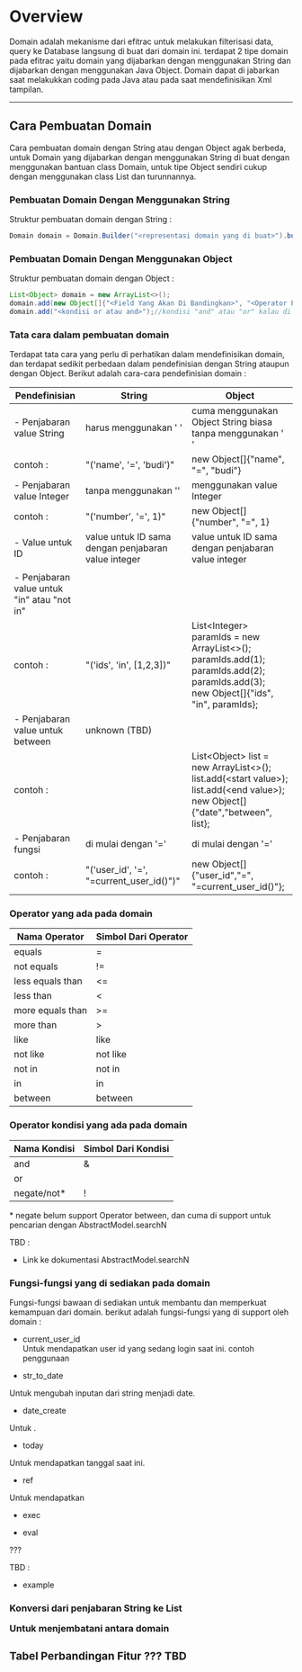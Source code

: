 # Overview
Domain adalah mekanisme dari efitrac untuk melakukan filterisasi data, query ke Database langsung di buat dari domain ini. terdapat 2 tipe domain pada efitrac yaitu domain yang dijabarkan dengan menggunakan String dan dijabarkan dengan menggunakan Java Object. Domain dapat di jabarkan saat melakukkan coding pada Java atau pada saat mendefinisikan Xml tampilan.

---
## Cara Pembuatan Domain
Cara pembuatan domain dengan String atau dengan Object agak berbeda, untuk Domain yang dijabarkan dengan menggunakan String di buat dengan menggunakan bantuan class Domain, untuk tipe Object sendiri cukup dengan menggunakan class List dan turunnannya. 

### Pembuatan Domain Dengan Menggunakan String


Struktur pembuatan domain dengan String :

```java
Domain domain = Domain.Builder("<representasi domain yang di buat>").build();
```



### Pembuatan Domain Dengan Menggunakan Object 

Struktur pembuatan domain dengan Object :

```java
List<Object> domain = new ArrayList<>();
domain.add(new Object[]{"<Field Yang Akan Di Bandingkan>", "<Operator Pembanding>", <Nilai Yang Akan Di Bandingkan>);
domain.add("<kondisi or atau and>");//kondisi "and" atau "or" kalau di perlukan
```

### Tata cara dalam pembuatan domain
Terdapat tata cara yang perlu di perhatikan dalam mendefinisikan domain, dan terdapat sedikit perbedaan dalam pendefinisian dengan String ataupun dengan Object. Berikut adalah cara-cara pendefinisian domain :

| Pendefinisian | String | Object |
|--|--|--|
| - Penjabaran value String| harus menggunakan ' ' | cuma menggunakan Object String biasa tanpa menggunakan ' '|
| contoh : | "('name', '=', 'budi')" | new Object[]{"name", "=", "budi"}|
| - Penjabaran value Integer| tanpa menggunakan '' | menggunakan value Integer|
| contoh : | "('number', '=', 1)" | new Object[]{"number", "=", 1}|
| - Value untuk ID | value untuk ID sama dengan penjabaran value integer | value untuk ID sama dengan penjabaran value integer |
||||
| - Penjabaran value untuk "in" atau "not in"|||
| contoh : |"('ids', 'in', [1,2,3])"|List&lt;Integer&gt; paramIds = new ArrayList<>();<br>paramIds.add(1);<br>paramIds.add(2);<br>paramIds.add(3);<br>new Object[]{"ids", "in", paramIds};|
| - Penjabaran value untuk between | unknown (TBD) | |
|contoh :|| List&lt;Object&gt; list = new ArrayList<>();<br>list.add(&lt;start value&gt;);<br>list.add(&lt;end value&gt;);<br>new Object[]{"date","between", list};| 
| - Penjabaran fungsi | di mulai dengan '=' | di mulai dengan '=' |
|contoh :| "('user_id', '=', "=current_user_id()")" | new Object[]{"user_id","=", "=current_user_id()"};| 

### Operator yang ada pada domain

| Nama Operator | Simbol Dari Operator |
|--|--|
| equals | = |
| not equals | != |  
| less equals than | <= |
| less than | < |
| more equals than | >= |
| more than | > |
| like | like |
| not like | not like |
| not in | not in |
| in | in |
| between | between |

### Operator kondisi yang ada pada domain

| Nama Kondisi | Simbol Dari Kondisi |
|--|--|
| and | & |
| or | | |
| negate/not* | ! |

\* negate belum support Operator between, dan cuma di support untuk pencarian dengan AbstractModel.searchN

TBD : <br>
- Link ke dokumentasi AbstractModel.searchN

### Fungsi-fungsi yang di sediakan pada domain
Fungsi-fungsi bawaan di sediakan untuk membantu dan memperkuat kemampuan dari domain. berikut adalah fungsi-fungsi yang di support oleh domain :


* current_user_id
<br>Untuk mendapatkan user id yang sedang login saat ini.
<contoh>contoh penggunaan

* str_to_date

Untuk mengubah inputan dari string menjadi date.

* date_create

Untuk .

* today

Untuk mendapatkan tanggal saat ini.

* ref

Untuk mendapatkan

* exec


* eval

???

TBD : <br>
- example

### Konversi dari penjabaran String ke List<Object>
Untuk menjembatani antara domain 

### Tabel Perbandingan Fitur ??? TBD

